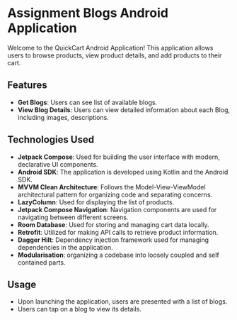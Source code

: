 # Assignment Blogs Android Application

Welcome to the QuickCart Android Application! This application allows users to browse products, view product details, and add products to their cart.

## Features

- **Get Blogs**: Users can see list of available blogs.
- **View Blog Details**: Users can view detailed information about each Blog, including images, descriptions.


## Technologies Used

- **Jetpack Compose**: Used for building the user interface with modern, declarative UI components.
- **Android SDK**: The application is developed using Kotlin and the Android SDK.
- **MVVM Clean Architecture**: Follows the Model-View-ViewModel architectural pattern for organizing code and separating concerns.
- **LazyColumn**: Used for displaying the list of products.
- **Jetpack Compose Navigation**: Navigation components are used for navigating between different screens.
- **Room Database**: Used for storing and managing cart data locally.
- **Retrofit**: Utilized for making API calls to retrieve product information.
- **Dagger Hilt**: Dependency injection framework used for managing dependencies in the application.
- **Modularisation**: organizing a codebase into loosely coupled and self contained parts.

## Usage

- Upon launching the application, users are presented with a list of blogs.
- Users can tap on a blog to view its details.

